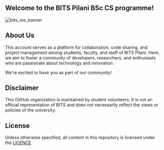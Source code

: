 ## Welcome to the BITS Pilani BSc CS programme!

![bits_ioe_banner](https://github.com/bits-bsc-cs/.github/assets/121309701/3ddd9c19-2725-41fb-b35c-c673a7228938)

## About Us

This account serves as a platform for collaboration, code sharing, and project management among students, faculty, and staff of BITS Pilani. Here, we aim to foster a community of developers, researchers, and enthusiasts who are passionate about technology and innovation.

<!--
## How to Contribute

Whether you're a student working on a class project, a researcher conducting cutting-edge studies, or a faculty member leading a research group, you're welcome to contribute to our organization! Here are a few ways you can get involved:

- **Create Repositories**: Start a new project or contribute to existing ones. Share your code, research findings, or educational resources with the community.
- **Collaborate**: Work together with your peers and colleagues on shared projects. Use GitHub's collaboration features like Issues and Pull Requests to coordinate efforts and review changes.
- **Report Issues**: Encountered a bug or have an idea for improvement? Open an Issue in the respective repository, and let us know!
- **Contribute to Documentation**: Help improve our documentation by fixing errors, clarifying instructions, or adding new content.

Please review our [Contribution Guidelines](CONTRIBUTING.md) and [Code of Conduct](CODE_OF_CONDUCT.md) before getting started.

## Get in Touch

If you have any questions, suggestions, or feedback, feel free to reach out to us:

- **Email**: [Your University Email Address]
- **Slack**: [Slack Channel or Workspace Link]
- **Twitter**: [@YourUniversityHandle](https://twitter.com/YourUniversityHandle)

-->

We're excited to have you as part of our community!

## Disclaimer

This GitHub organization is maintained by student volunteers. It is not an official representation of BITS and does not necessarily reflect the views or policies of the university.

## License

Unless otherwise specified, all content in this repository is licensed under the [LICENCE](/LICENSE)
